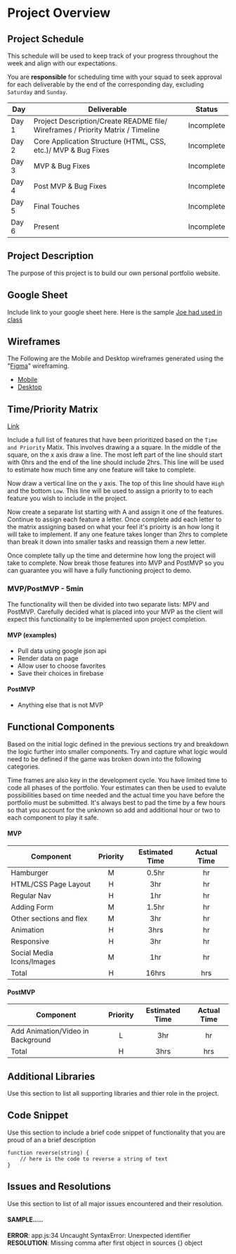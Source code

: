 # Project Overview

## Project Schedule

This schedule will be used to keep track of your progress throughout the week and align with our expectations.  

You are **responsible** for scheduling time with your squad to seek approval for each deliverable by the end of the corresponding day, excluding `Saturday` and `Sunday`.

|  Day | Deliverable | Status
|---|---| ---|
|Day 1| Project Description/Create README file/ Wireframes / Priority Matrix / Timeline  | Incomplete
|Day 2| Core Application Structure (HTML, CSS, etc.)/ MVP & Bug Fixes | Incomplete
|Day 3| MVP & Bug Fixes  | Incomplete
|Day 4| Post MVP & Bug Fixes| Incomplete
|Day 5| Final Touches | Incomplete
|Day 6| Present | Incomplete


## Project Description

The purpose of this project is to build our own personal portfolio website. 

## Google Sheet

Include link to your google sheet here.  Here is the sample [Joe had used in class](https://docs.google.com/spreadsheets/d/15PmioBi2dQEkewpqI7MDkDpvcVF0Trw8vmarAQbwoHk/edit#gid=0) 

## Wireframes


The Following are the Mobile and Desktop wireframes generated using the "[Figma](https://www.figma.com/)" wireframing. 
- [Mobile](https://imgur.com/KhGG0Lu)
- [Desktop](https://imgur.com/ZilJfjm)


## Time/Priority Matrix 

[Link](https://res.cloudinary.com/dt5sp9nsn/image/upload/v1633729974/Project1-portfolio/Time_Priority_Matrix_gvlwax.jpg)

Include a full list of features that have been prioritized based on the `Time and Priority` Matix.  This involves drawing a a square.  In the middle of the square, on the x axis draw a line.  The most left part of the line should start with 0hrs and the end of the line should include 2hrs.  This line will be used to estimate how much time any one feature will take to complete. 

Now draw a vertical line on the y axis.  The top of this line should have `High` and the bottom `Low`.  This line will be used to assign a priority to to each feature you wish to include in the project.  

Now create a separate list starting with A and assign it one of the features.  Continue to assign each feature a letter.  Once complete add each letter to the matrix assigning based on what your feel it's prioirty is an how long it will take to implement. If any one feature takes longer than 2hrs to complete than break it down into smaller tasks and reassign them a new letter. 

Once complete tally up the time and determine how long the project will take to complete. Now break those features into MVP and PostMVP so you can guarantee you will have a fully functioning project to demo. 

### MVP/PostMVP - 5min

The functionality will then be divided into two separate lists: MPV and PostMVP.  Carefully decided what is placed into your MVP as the client will expect this functionality to be implemented upon project completion.  

#### MVP (examples)

- Pull data using google json api
- Render data on page 
- Allow user to choose favorites 
- Save their choices in firebase

#### PostMVP 

- Anything else that is not MVP

## Functional Components

Based on the initial logic defined in the previous sections try and breakdown the logic further into smaller components.  Try and capture what logic would need to be defined if the game was broken down into the following categories.

Time frames are also key in the development cycle.  You have limited time to code all phases of the portfolio. Your estimates can then be used to evalute possibilities based on time needed and the actual time you have before the portfolio must be submitted. It's always best to pad the time by a few hours so that you account for the unknown so add and additional hour or two to each component to play it safe.

#### MVP
| Component | Priority | Estimated Time | Actual Time |
| --- | :---: |  :---: | :---: | 
| Hamburger | M | 0.5hr | hr |
| HTML/CSS Page Layout | H | 3hr | hr |
| Regular Nav | H | 1hr | hr |  
| Adding Form | M | 1.5hr|  hr | 
| Other sections and flex| M | 3hr | hr|
| Animation | H | 3hrs|  hr | 
| Responsive | H | 3hr | hr | hr |
| Social Media Icons/Images | M | 1hr |  hr |
| Total | H | 16hrs| hrs |

#### PostMVP
| Component | Priority | Estimated Time | Actual Time |
| --- | :---: |  :---: | :---: | 
| Add Animation/Video in Background | L | 3hr | hr |
| Total | H | 3hrs| hrs |

## Additional Libraries
 Use this section to list all supporting libraries and thier role in the project. 

## Code Snippet

Use this section to include a brief code snippet of functionality that you are proud of an a brief description  

```
function reverse(string) {
	// here is the code to reverse a string of text
}
```

## Issues and Resolutions
 Use this section to list of all major issues encountered and their resolution.

#### SAMPLE.....
**ERROR**: app.js:34 Uncaught SyntaxError: Unexpected identifier                                
**RESOLUTION**: Missing comma after first object in sources {} object
